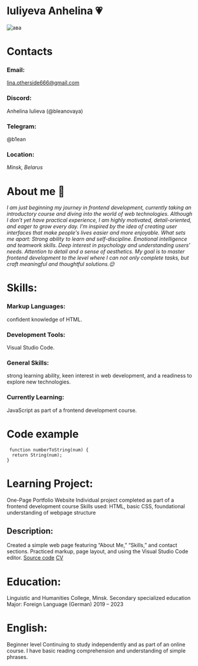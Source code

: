 # **Iuliyeva Anhelina** 💗
![ава](https://github.com/user-attachments/assets/f6705d4a-4273-470a-804a-0c80eb590604)

# Contacts
### Email: 
lina.otherside666@gmail.com
### Discord:
Anhelina Iulieva (@bleanovaya)
### Telegram: 
@b1ean
### Location:
*Minsk, Belarus*
# About me 🦋
*I am just beginning my journey in frontend development, currently taking an introductory course and diving into the world of web technologies. Although I don't yet have practical experience, I am highly motivated, detail-oriented, and eager to grow every day. I’m inspired by the idea of creating user interfaces that make people's lives easier and more enjoyable. What sets me apart: Strong ability to learn and self-discipline. Emotional intelligence and teamwork skills. Deep interest in psychology and understanding users’ needs. Attention to detail and a sense of aesthetics. My goal is to master frontend development to the level where I can not only complete tasks, but craft meaningful and thoughtful solutions.😌*
# Skills: 
### Markup Languages: 
confident knowledge of HTML. 
### Development Tools:
Visual Studio Code. 
### General Skills: 
strong learning ability, keen interest in web development, and a readiness to explore new technologies. 
### Currently Learning: 
JavaScript as part of a frontend development course.
# Code example
```
 function numberToString(num) {
  return String(num);
}
```
# Learning Project:
One-Page Portfolio Website Individual project completed as part of a frontend development course Skills used: HTML, basic CSS, foundational understanding of webpage structure 
## Description:
Created a simple web page featuring “About Me,” “Skills,” and contact sections. Practiced markup, page layout, and using the Visual Studio Code editor. [Source code](https://www.google.com) [CV](https://github.com/bleanovaya/rsschool-cv)
# Education: 
Linguistic and Humanities College, Minsk. Secondary specialized education Major: Foreign Language (German) 2019 – 2023
# English:
Beginner level Continuing to study independently and as part of an online course. I have basic reading comprehension and understanding of simple phrases.
